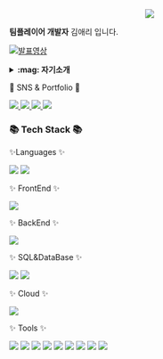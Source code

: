 
<div align=center>
	<img src="https://capsule-render.vercel.app/api?type=waving&color=auto&height=200&section=header&text=Aeri%20Github!&fontSize=90" />	
</div>

<div>
<p><strong>팀플레이어 개발자</strong> 김애리 입니다.</p>
</div>	

[![발표영상](http://img.youtube.com/vi/uLR1RNqJ1Mw/0.jpg)](https://www.youtube.com/watch?v=NXt0J5pUHhM&t=938s&ab_channel=%EB%A7%A4%EC%A7%81%EC%97%90%EA%BC%B4magicecole)

<details>
  <summary><b>:mag: 자기소개</b></summary>
  <div markdown="1">
     <br/>
  중국에서의 대학 생활과 탁구 선수로서의 경험을 통해 다양한 배경과 문화를 가진 사람들과의 협력 능력을 키우고 원활한 소통을 할 수 있는 능력을 키웠습니다. 이러한 경험은 제가 비트캠프에서의 6개월 동안 백엔드 개발자로서의 교육을 받는 데 큰 도움이 되었습니다.

비트캠프에서의 교육 기간 동안, 4개월 간의 강의와 2개월 간의 프로젝트를 통해 저는 출석률 100%를 유지하며 끈기 있게 노력했습니다. 이러한 노력을 통해 백엔드 개발 분야의 기술과 지식을 체계적으로 습득하고 활용할 수 있는 능력을 기르게 되었습니다.

비트캠프 교육을 통해 얻은 첫 번째 교훈은 IT 분야에서의 팀플레이어 역량의 중요성입니다. 이는 중국 대학 생활에서의 협력 경험과도 일맥상통하며, 효과적인 협업을 통해 더 나은 결과물을 도출할 수 있음을 깨달았습니다.

두 번째로, 개발 능력뿐만 아니라 그것을 명확하고 체계적으로 전달할 수 있는 문서 작성의 중요성을 깨달았습니다. 이는 제가 중국에서 탁구 선수로서 경기 결과를 분석하고 팀원들과 전략을 공유하는 과정에서도 중요한 역할을 해왔던 습관과 부합합니다.

원래 스포츠데이터 분야에 관심을 갖고 있었으나, 데이터 분석만으로는 기술적인 깊이와 폭을 충족시키기 어려움을 느꼈습니다. 이로 인해 백엔드 개발로의 전향을 결정하게 되었고, 데이터 처리와 관리 능력을 향상시키며 끊임없는 성장을 추구하고자 합니다.

비트캠프 교육을 통해 얻은 교훈은 코드가 공통의 목표를 향해 다양한 방향으로 나아갈 수 있다는 것입니다. 이러한 경험을 토대로, 목적을 향해 다양한 전략을 모색하며 이끌어 나갈 수 있는 팀플레이어로서의 개발자로 성장하였다고 자부합니다. 저의 능력을 바탕으로 회사의 성장과 발전에 기여하고 싶습니다.

  </div>
</details>
<div>
	<p>🎨 SNS & Portfolio 🎨</p>
</div>
<div>
<a href="https://bit.ly/45umUom">
    <img src="https://img.shields.io/badge/Portfolio-FF3633?style=flat&logo=Micro.blog&logoColor=white" />
</a>
<a href="https://blog.naver.com/aeri815">
   <img src="https://img.shields.io/badge/Blog-FF9800?style=flat&logo=Blogger&logoColor=white" />
</a>
<a href="https://drive.google.com/file/d/1u2CClklyMS-tryR9vzUADWBt2E-3C73Y/view?usp=drive_link">
    <img src="https://img.shields.io/badge/Resume-30B980?style=flat&logo=mdbook&logoColor=white" />
</a>
<a href="https://github.com/AERI-KIM">
   <img src="https://img.shields.io/badge/GitHub-181717?style=flat-square&logo=Github&logoColor=white"/>
</a>
<br>
</div>
<div>
<h3>📚 Tech Stack 📚</h3>
 
 <p>✨Languages ✨</p>
 <img src="https://img.shields.io/badge/Java-007396?style=flat&logo=Conda-Forge&logoColor=white" />
 <img src="https://img.shields.io/badge/JavaScript-F7DF1E?style=flat&logo=JavaScript&logoColor=white" />
 <p>✨ FrontEnd ✨</p>
 <img src="https://img.shields.io/badge/React-41BADB?style=flat-square&logo=react&logoColor=white" />
 <p>✨ BackEnd ✨</p>
  <img src="https://img.shields.io/badge/Spring-6DB33F?style=flat&logo=Spring&logoColor=white"/>
 <p>✨ SQL&DataBase ✨</p>
 <img src="https://img.shields.io/badge/Mybatis-000000?style=flat&logo=Fluentd&logoColor=white" />
 <img src="https://img.shields.io/badge/MySQL-4479A1?style=flat&logo=MySQL&logoColor=white" />
 <p>✨ Cloud ✨</p>
 <img src="https://img.shields.io/badge/naver Cloud-Ferew0?style=flat-square&logo=naver&logoColor=white"/>
 <p>✨ Tools ✨</p>
      <img src="https://img.shields.io/badge/GitHub-181717?style=flat-square&logo=Github&logoColor=white"/>
    <img src="https://img.shields.io/badge/Docker-2496ED?style=flat-square&logo=Docker&logoColor=white"/>
    <img src="https://img.shields.io/badge/intellijidea-00493C?style=flat-square&logo=intellijidea&logoColor=white"/>
    <img src="https://img.shields.io/badge/Eclipse%20IDE-2C2255?style=flat&logo=EclipseIDE&logoColor=white" />
    <img src="https://img.shields.io/badge/Visual%20Studio%20Code-007ACC?style=flat&logo=VisualStudioCode&logoColor=white" />
	<img src="https://img.shields.io/badge/Tomcat-F8DC75?style=flat&logo=ApacheTomcat&logoColor=white" />
 <img src="https://img.shields.io/badge/PostMan-FF6C37?style=flat&logo=postman&logoColor=white" />
 <img src="https://img.shields.io/badge/gradle-02303A?style=flat&logo=gradle&logoColor=white" />
 <img src="https://img.shields.io/badge/jenkins-D24939?style=flat&logo=jenkins&logoColor=white" />
</div>
